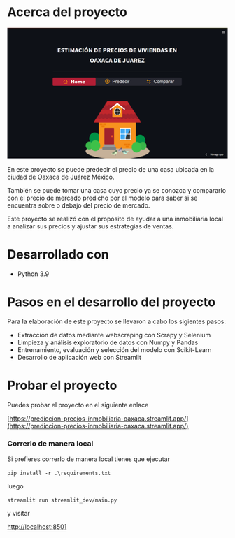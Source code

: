 # Acerca del proyecto
![alt text](https://github.com/MarioRoFe/Prediccion-precios-inmobiliaria/blob/main/streamlit_dev/visuales/visual_home_app.png?raw=true)

En este proyecto se puede predecir el precio de una casa ubicada en la ciudad de Oaxaca de Juárez México. 

También se puede tomar una casa cuyo precio ya se conozca y compararlo con el precio de mercado predicho por el modelo para saber si se encuentra sobre o debajo del precio de mercado.

Este proyecto se realizó con el propósito de ayudar a una inmobiliaria local a analizar sus precios y ajustar sus estrategias de ventas.

# Desarrollado con 
* Python 3.9

# Pasos en el desarrollo del proyecto
Para la elaboración de este proyecto se llevaron a cabo los sigientes pasos:
* Extracción de datos mediante webscraping con Scrapy y Selenium
* Limpieza y análisis exploratorio de datos con Numpy y Pandas
* Entrenamiento, evaluación y selección del modelo con Scikit-Learn
* Desarrollo de aplicación web con Streamlit

# Probar el proyecto
Puedes probar el proyecto en el siguiente enlace

[https://prediccion-precios-inmobiliaria-oaxaca.streamlit.app/](https://prediccion-precios-inmobiliaria-oaxaca.streamlit.app/)
### Correrlo de manera local
Si prefieres correrlo de manera local tienes que ejecutar

```pip install -r .\requirements.txt```

luego

```streamlit run streamlit_dev/main.py```

y visitar

[http://localhost:8501](http://localhost:8501)
